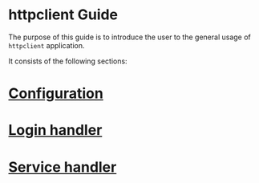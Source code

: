 httpclient Guide
================

The purpose of this guide is to introduce the user to the general usage of
`httpclient` application.

It consists of the following sections:

# [Configuration](Configuration.md)
# [Login handler](Login_Handler.md)
# [Service handler](Service_Handler.md)
